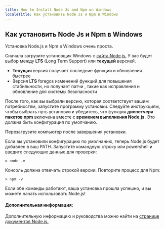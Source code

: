 ```yaml
---
title: How to Install Node Js and Npm on Windows
localeTitle: Как установить Node Js и Npm в Windows
---
```

## Как установить Node Js и Npm в Windows

Установка Node.js и Npm в Windows очень проста.

Сначала загрузите установщик Windows с [сайта Node.js.](https://nodejs.org/) У вас будет выбор между **LTS** (Long Term Support) или **текущей** версией.

*   **Текущая** версия получает последние функции и обновления быстрее
*   Версия **LTS** foregos изменений функций для повышения стабильности, но получает патчи , такие как исправления и обновление для системы безопасности

После того, как вы выбрали версию, которая соответствует вашим потребностям, запустите программу установки. Следуйте инструкциям, чтобы выбрать путь установки и убедитесь, что функция **диспетчера пакетов npm** включена вместе с **временем выполнения Node.js.** Это должна быть конфигурация по умолчанию.

Перезагрузите компьютер после завершения установки.

Если вы установили конфигурацию по умолчанию, теперь Node.js будет добавлен в ваш PATH. Запустите командную строку или powershell и введите следующие данные для проверки:
```
> node -v 
```

Консоль должна отвечать строкой версии. Повторите процесс для Npm:
```
> npm -v 
```

Если обе команды работают, ваша установка прошла успешно, и вы можете начать использовать Node.js!

#### Дополнительная информация:

Дополнительную информацию и руководства можно найти на [странице документов Node.js.](https://nodejs.org/en/docs/)